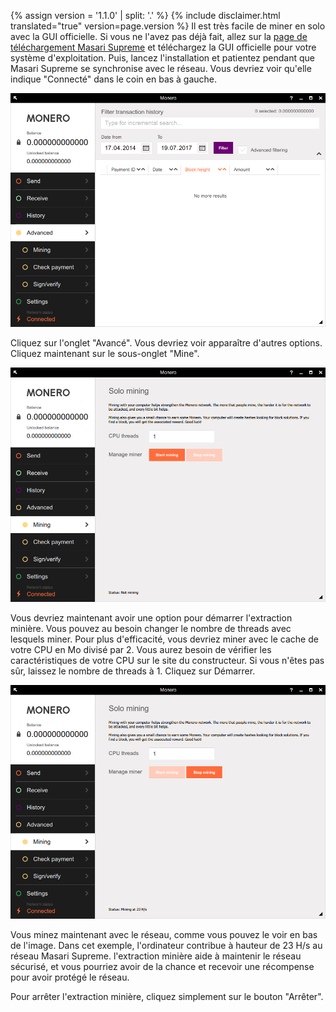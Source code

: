{% assign version = '1.1.0' | split: '.' %}
{% include disclaimer.html translated="true" version=page.version %}
Il est très facile de miner en solo avec la GUI officielle. Si vous ne l'avez pas déjà fait, allez sur la <a href="{{site.baseurl}}/downloads/">page de téléchargement Masari Supreme</a> et téléchargez la GUI officielle pour votre système d'exploitation. Puis, lancez l'installation et patientez pendant que Masari Supreme se synchronise avec le réseau. Vous devriez voir qu'elle indique "Connecté" dans le coin en bas à gauche.

<img src="png/solo_mine_GUI/01.PNG" style="width: 600px;"/>

Cliquez sur l'onglet "Avancé". Vous devriez voir apparaître d'autres options. Cliquez maintenant sur le sous-onglet "Mine".

<img src="png/solo_mine_GUI/02.PNG" style="width: 600px;"/>

Vous devriez maintenant avoir une option pour démarrer l'extraction minière. Vous pouvez au besoin changer le nombre de threads avec lesquels miner. Pour plus d'efficacité, vous devriez miner avec le cache de votre CPU en Mo divisé par 2. Vous aurez besoin de vérifier les caractéristiques de votre CPU sur le site du constructeur. Si vous n'êtes pas sûr, laissez le nombre de threads à 1. Cliquez sur Démarrer.

<img src="png/solo_mine_GUI/03.PNG" style="width: 600px;"/>

Vous minez maintenant avec le réseau, comme vous pouvez le voir en bas de l'image. Dans cet exemple, l'ordinateur contribue à hauteur de 23 H/s au réseau Masari Supreme. l'extraction minière aide à maintenir le réseau sécurisé, et vous pourriez avoir de la chance et recevoir une récompense pour avoir protégé le réseau.

Pour arrêter l'extraction minière, cliquez simplement sur le bouton "Arrêter".
